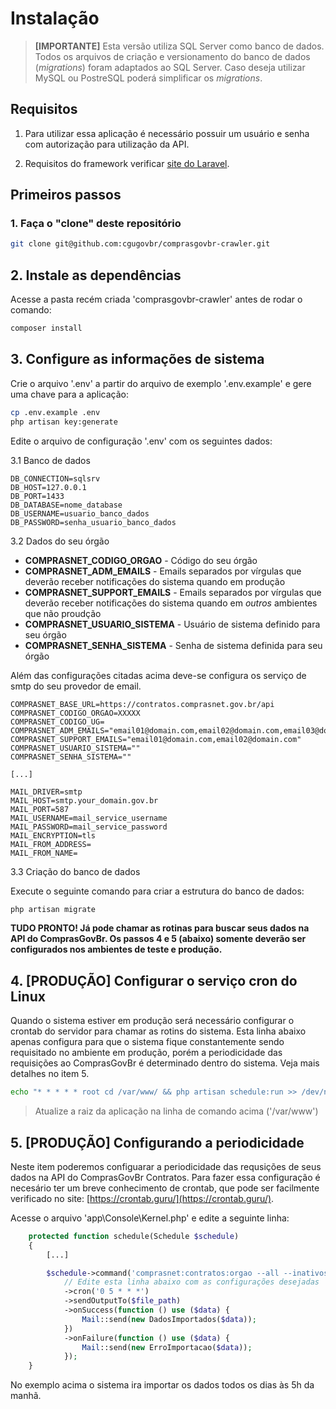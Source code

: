 # Instalação

> **[IMPORTANTE]** Esta versão utiliza SQL Server como banco de dados. Todos os arquivos de criação e versionamento do banco
de dados (_migrations_) foram adaptados ao SQL Server. Caso deseja utilizar MySQL ou PostreSQL poderá
simplificar os _migrations_.

## Requisitos

1. Para utilizar essa aplicação é necessário possuir um usuário e senha
com autorização para utilização da API.

2. Requisitos do framework verificar [site do Laravel](https://laravel.com/docs/deployment#server-requirements).

## Primeiros passos

### 1. Faça o "clone" deste repositório

```bash
git clone git@github.com:cgugovbr/comprasgovbr-crawler.git
```

## 2. Instale as dependências

Acesse a pasta recém criada 'comprasgovbr-crawler' antes de rodar o comando:

```bash
composer install
```

## 3. Configure as informações de sistema

Crie o arquivo '.env' a partir do arquivo de exemplo '.env.example' e gere uma chave para a aplicação:
```bash
cp .env.example .env
php artisan key:generate
```

Edite o arquivo de configuração '.env' com os seguintes dados:

3.1 Banco de dados

```env
DB_CONNECTION=sqlsrv
DB_HOST=127.0.0.1
DB_PORT=1433
DB_DATABASE=nome_database
DB_USERNAME=usuario_banco_dados
DB_PASSWORD=senha_usuario_banco_dados
```

3.2 Dados do seu órgão

- **COMPRASNET_CODIGO_ORGAO** - Código do seu órgão
- **COMPRASNET_ADM_EMAILS** - Emails separados por vírgulas que deverão receber notificações do sistema quando em produção
- **COMPRASNET_SUPPORT_EMAILS** - Emails separados por vírgulas que deverão receber notificações do sistema quando em _outros_ ambientes que não proudção
- **COMPRASNET_USUARIO_SISTEMA** - Usuário de sistema definido para seu órgão
- **COMPRASNET_SENHA_SISTEMA** - Senha de sistema definida para seu órgão

Além das configurações citadas acima deve-se configura os serviço de smtp do seu provedor de email.

```env
COMPRASNET_BASE_URL=https://contratos.comprasnet.gov.br/api
COMPRASNET_CODIGO_ORGAO=XXXXX
COMPRASNET_CODIGO_UG=
COMPRASNET_ADM_EMAILS="email01@domain.com,email02@domain.com,email03@domain.com,email04@domain.com,email05@domain.com,email06@domain.com"
COMPRASNET_SUPPORT_EMAILS="email01@domain.com,email02@domain.com"
COMPRASNET_USUARIO_SISTEMA=""
COMPRASNET_SENHA_SISTEMA=""

[...]

MAIL_DRIVER=smtp
MAIL_HOST=smtp.your_domain.gov.br
MAIL_PORT=587
MAIL_USERNAME=mail_service_username
MAIL_PASSWORD=mail_service_password
MAIL_ENCRYPTION=tls
MAIL_FROM_ADDRESS=
MAIL_FROM_NAME=
```

3.3 Criação do banco de dados

Execute o seguinte comando para criar a estrutura do banco de dados:

```bash
php artisan migrate
```

**TUDO PRONTO! Já pode chamar as rotinas para buscar seus dados na API do ComprasGovBr.
Os passos 4 e 5 (abaixo) somente deverão ser configurados nos ambientes de teste e produção.**

## 4. [PRODUÇÃO] Configurar o serviço cron do Linux

Quando o sistema estiver em produção será necessário configurar o crontab do servidor
para chamar as rotins do sistema. Esta linha abaixo apenas configura para que o sistema
fique constantemente sendo requisitado no ambiente em produção, porém a periodicidade das
requisições ao ComprasGovBr é determinado dentro do sistema.
Veja mais detalhes no item 5.

```bash
echo "* * * * * root cd /var/www/ && php artisan schedule:run >> /dev/null 2>&1" >> /etc/crontab
```

> Atualize a raiz da aplicação na linha de comando acima ('/var/www')

## 5. [PRODUÇÃO] Configurando a periodicidade

Neste item poderemos configuarar a periodicidade das requsições de seus dados na API
do ComprasGovBr Contratos. Para fazer essa configuração é necesário ter um breve conhecimento
de crontab, que pode ser facilmente verificado no site:
[https://crontab.guru/](https://crontab.guru/).

Acesse o arquivo 'app\Console\Kernel.php' e edite a seguinte linha:

```php
    protected function schedule(Schedule $schedule)
    {
        [...]

        $schedule->command('comprasnet:contratos:orgao --all --inativos')
            // Edite esta linha abaixo com as configurações desejadas
            ->cron('0 5 * * *')
            ->sendOutputTo($file_path)
            ->onSuccess(function () use ($data) {
                Mail::send(new DadosImportados($data));
            })
            ->onFailure(function () use ($data) {
                Mail::send(new ErroImportacao($data));
            });
    }
```

No exemplo acima o sistema ira importar os dados todos os dias às 5h da manhã.